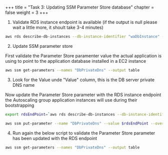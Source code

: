 +++ 
title = "Task 3: Updating SSM Parameter Store database"
chapter = false 
weight = 3 
+++

1. Validate RDS instance endpoint is available (if the output is null please wait a little more, it shoult take 3-4 minutes)

```sh
aws rds describe-db-instances --db-instance-identifier "waDbInstance" --query 'DBInstances[*].Endpoint.Address' --output text --region us-west-2
```

2. Update SSM parameter store

First validate the Parameter Store paramenter value the actual application is using to point to the application database installed in a EC2 instance

```sh
aws ssm get-parameters --names "DbPrivateDns" --output table
```

3. Look for the Value unde "Value" column, this is the DB server private DNS name

Now update the Parameter Store parameter with the RDS instance endpoint the Autoscaling group application instances will use during their bootstrapping

```sh
export rdsEndPoint=`aws rds describe-db-instances --db-instance-identifier "waDbInstance" --query 'DBInstances[*].Endpoint.Address' --output text --region us-west-2`

aws ssm put-parameter --name "DbPrivateDns" --value $rdsEndPoint --overwrite
```

4. Run again the below script to validate the Parameter Store parameter has been updated with the RDS endpoint

```sh
aws ssm get-parameters --names "DbPrivateDns" --output table
```